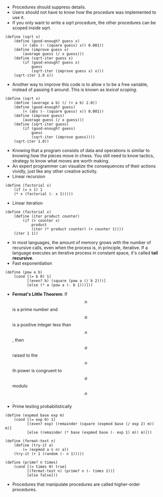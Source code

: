 
* Procedures should suppress details. 
* Users should not have to know how the procedure was implemented to use it.
* If you only want to write a sqrt procedure, the other procedures can be scoped inside sqrt.
```
(define (sqrt x)
    (define (good-enough? guess x)
        (< (abs (- (square guess) x)) 0.001))
    (define (improve guess x) 
        (average guess (/ x guess)))
    (define (sqrt-iter guess x)
        (if (good-enough? guess x)
            guess
            (sqrt-iter (improve guess x) x)))
    (sqrt-iter 1.0 x))
```
* Another way to improve this code is to allow x to be a free variable, instead of passing it around. This is known as _lexical scoping_.
```
(define (sqrt x)
    (define (average a b) (/ (+ a b) 2.0))
    (define (good-enough? guess)
        (< (abs (- (square guess) x)) 0.001))
    (define (improve guess) 
        (average guess (/ x guess)))
    (define (sqrt-iter guess)
        (if (good-enough? guess)
            guess
            (sqrt-iter (improve guess))))
    (sqrt-iter 1.0))
```
* Knowing that a program consists of data and operations is similar to knowing how the pieces move in chess. You still need to know tactics, strategy to know what moves are worth making.
* An expert programmer can visualize the consequences of their actions vividly, just like any other creative activity.
* Linear recursion
```
(define (factorial x) 
    (if (= x 1) 1
    (* x (factorial (- x 1)))))
```
* Linear iteration
```
(define (factorial x) 
    (define (iter product counter)
        (if (> counter x) 
            product
            (iter (* product counter) (+ counter 1))))
    (iter 1 1))
```
* In most languages, the amount of memory grows with the number of recursive calls, even when the process is, in principle, iterative. If a language executes an iterative process in constant space, it's called __tail recursive__.
* Fast exponentiation
```
(define (pow a b)
    (cond [(= b 0) 1]
          [(even? b) (square (pow a (/ b 2)))]
          [else (* a (pow a (- b 1)))]))
```
* **Fermat's Little Theorem**: If $$n$$ is a prime number and $$a$$ is a positive integer less than $$n$$, then $$a$$ raised to the $$n$$th power is congruent to $$a$$ modulo $$n$$.
* Prime testing probabilistically
```
(define (expmod base exp m)
    (cond [(= exp 0) 1]
          [(even? exp) (remainder (square (expmod base (/ exp 2) m)) m)]
          [else (remainder (* base (expmod base (- exp 1) m)) m)]))

(define (fermat-test n)
    (define (try-it a)
        (= (expmod a n n) a))
    (try-it (+ 1 (random (- n 1)))))

(define (prime? n times)
    (cond [(= times 0) true]
          [(fermat-test n) (prime? n (- times 1))]
          [else false]))
```
* Procedures that manipulate procedures are called higher-order procedures.